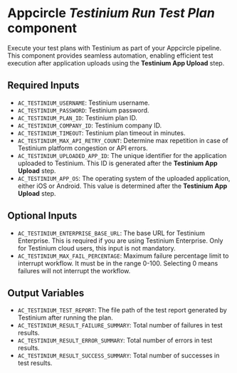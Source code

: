 # Appcircle _Testinium Run Test Plan_ component

Execute your test plans with Testinium as part of your Appcircle pipeline. This component provides seamless automation, enabling efficient test execution after application uploads using the **Testinium App Upload** step.

## Required Inputs

- `AC_TESTINIUM_USERNAME`: Testinium username.
- `AC_TESTINIUM_PASSWORD`: Testinium password.
- `AC_TESTINIUM_PLAN_ID`: Testinium plan ID.
- `AC_TESTINIUM_COMPANY_ID`: Testinium company ID.
- `AC_TESTINIUM_TIMEOUT`: Testinium plan timeout in minutes.
- `AC_TESTINIUM_MAX_API_RETRY_COUNT`: Determine max repetition in case of Testinium platform congestion or API errors.
- `AC_TESTINIUM_UPLOADED_APP_ID`: The unique identifier for the application uploaded to Testinium. This ID is generated after the **Testinium App Upload** step.
- `AC_TESTINIUM_APP_OS`: The operating system of the uploaded application, either iOS or Android. This value is determined after the **Testinium App Upload** step.

## Optional Inputs

- `AC_TESTINIUM_ENTERPRISE_BASE_URL`: The base URL for Testinium Enterprise. This is required if you are using Testinium Enterprise. Only for Testinium cloud users, this input is not mandatory.
- `AC_TESTINIUM_MAX_FAIL_PERCENTAGE`: Maximum failure percentage limit to interrupt workflow. It must be in the range 0-100. Selecting 0 means failures will not interrupt the workflow.

## Output Variables

- `AC_TESTINIUM_TEST_REPORT`: The file path of the test report generated by Testinium after running the plan.
- `AC_TESTINIUM_RESULT_FAILURE_SUMMARY`: Total number of failures in test results.
- `AC_TESTINIUM_RESULT_ERROR_SUMMARY`: Total number of errors in test results.
- `AC_TESTINIUM_RESULT_SUCCESS_SUMMARY`: Total number of successes in test results.